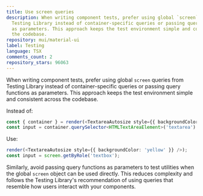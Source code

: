 ```yaml
---
title: Use screen queries
description: When writing component tests, prefer using global `screen` queries from
  Testing Library instead of container-specific queries or passing query functions
  as parameters. This approach keeps the test environment simple and consistent across
  the codebase.
repository: mui/material-ui
label: Testing
language: TSX
comments_count: 2
repository_stars: 96063
---
```


When writing component tests, prefer using global `screen` queries from Testing Library instead of container-specific queries or passing query functions as parameters. This approach keeps the test environment simple and consistent across the codebase.

Instead of:
```typescript
const { container } = render(<TextareaAutosize style={{ backgroundColor: 'yellow' }} />);
const input = container.querySelector<HTMLTextAreaElement>('textarea')!;
```

Use:
```typescript
render(<TextareaAutosize style={{ backgroundColor: 'yellow' }} />);
const input = screen.getByRole('textbox');
```

Similarly, avoid passing query functions as parameters to test utilities when the global `screen` object can be used directly. This reduces complexity and follows the Testing Library's recommendation of using queries that resemble how users interact with your components.